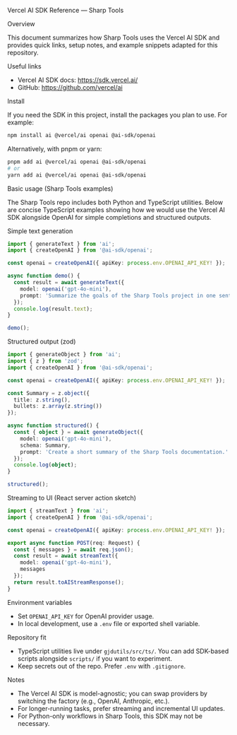 Vercel AI SDK Reference — Sharp Tools

Overview

This document summarizes how Sharp Tools uses the Vercel AI SDK and provides quick links, setup notes, and example snippets adapted for this repository.

Useful links

- Vercel AI SDK docs: https://sdk.vercel.ai/
- GitHub: https://github.com/vercel/ai

Install

If you need the SDK in this project, install the packages you plan to use. For example:

```bash
npm install ai @vercel/ai openai @ai-sdk/openai
```

Alternatively, with pnpm or yarn:

```bash
pnpm add ai @vercel/ai openai @ai-sdk/openai
# or
yarn add ai @vercel/ai openai @ai-sdk/openai
```

Basic usage (Sharp Tools examples)

The Sharp Tools repo includes both Python and TypeScript utilities. Below are concise TypeScript examples showing how we would use the Vercel AI SDK alongside OpenAI for simple completions and structured outputs.

Simple text generation

```ts
import { generateText } from 'ai';
import { createOpenAI } from '@ai-sdk/openai';

const openai = createOpenAI({ apiKey: process.env.OPENAI_API_KEY! });

async function demo() {
  const result = await generateText({
    model: openai('gpt-4o-mini'),
    prompt: 'Summarize the goals of the Sharp Tools project in one sentence.'
  });
  console.log(result.text);
}

demo();
```

Structured output (zod)

```ts
import { generateObject } from 'ai';
import { z } from 'zod';
import { createOpenAI } from '@ai-sdk/openai';

const openai = createOpenAI({ apiKey: process.env.OPENAI_API_KEY! });

const Summary = z.object({
  title: z.string(),
  bullets: z.array(z.string())
});

async function structured() {
  const { object } = await generateObject({
    model: openai('gpt-4o-mini'),
    schema: Summary,
    prompt: 'Create a short summary of the Sharp Tools documentation.'
  });
  console.log(object);
}

structured();
```

Streaming to UI (React server action sketch)

```ts
import { streamText } from 'ai';
import { createOpenAI } from '@ai-sdk/openai';

const openai = createOpenAI({ apiKey: process.env.OPENAI_API_KEY! });

export async function POST(req: Request) {
  const { messages } = await req.json();
  const result = await streamText({
    model: openai('gpt-4o-mini'),
    messages
  });
  return result.toAIStreamResponse();
}
```

Environment variables

- Set `OPENAI_API_KEY` for OpenAI provider usage.
- In local development, use a `.env` file or exported shell variable.

Repository fit

- TypeScript utilities live under `gjdutils/src/ts/`. You can add SDK-based scripts alongside `scripts/` if you want to experiment.
- Keep secrets out of the repo. Prefer `.env` with `.gitignore`.

Notes

- The Vercel AI SDK is model-agnostic; you can swap providers by switching the factory (e.g., OpenAI, Anthropic, etc.).
- For longer-running tasks, prefer streaming and incremental UI updates.
- For Python-only workflows in Sharp Tools, this SDK may not be necessary.


